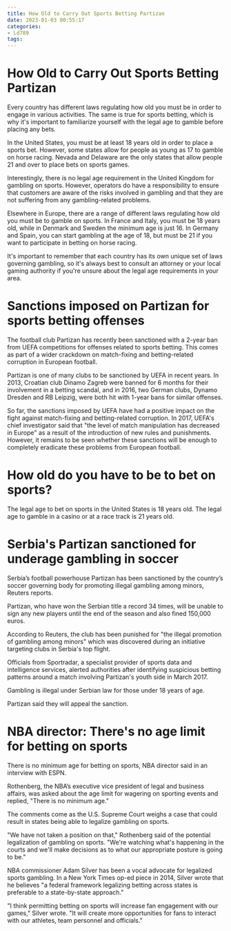 ```yaml
---
title: How Old to Carry Out Sports Betting Partizan
date: 2023-01-03 00:55:17
categories:
- Ld789
tags:
---
```



#  How Old to Carry Out Sports Betting Partizan

Every country has different laws regulating how old you must be in order to engage in various activities. The same is true for sports betting, which is why it's important to familiarize yourself with the legal age to gamble before placing any bets.

In the United States, you must be at least 18 years old in order to place a sports bet. However, some states allow for people as young as 17 to gamble on horse racing. Nevada and Delaware are the only states that allow people 21 and over to place bets on sports games.

Interestingly, there is no legal age requirement in the United Kingdom for gambling on sports. However, operators do have a responsibility to ensure that customers are aware of the risks involved in gambling and that they are not suffering from any gambling-related problems.

Elsewhere in Europe, there are a range of different laws regulating how old you must be to gamble on sports. In France and Italy, you must be 18 years old, while in Denmark and Sweden the minimum age is just 16. In Germany and Spain, you can start gambling at the age of 18, but must be 21 if you want to participate in betting on horse racing.

It's important to remember that each country has its own unique set of laws governing gambling, so it's always best to consult an attorney or your local gaming authority if you're unsure about the legal age requirements in your area.

#  Sanctions imposed on Partizan for sports betting offenses

The football club Partizan has recently been sanctioned with a 2-year ban from UEFA competitions for offenses related to sports betting. This comes as part of a wider crackdown on match-fixing and betting-related corruption in European football.

Partizan is one of many clubs to be sanctioned by UEFA in recent years. In 2013, Croatian club Dinamo Zagreb were banned for 6 months for their involvement in a betting scandal, and in 2016, two German clubs, Dynamo Dresden and RB Leipzig, were both hit with 1-year bans for similar offenses.

So far, the sanctions imposed by UEFA have had a positive impact on the fight against match-fixing and betting-related corruption. In 2017, UEFA's chief investigator said that "the level of match manipulation has decreased in Europe" as a result of the introduction of new rules and punishments. However, it remains to be seen whether these sanctions will be enough to completely eradicate these problems from European football.

#  How old do you have to be to bet on sports?

The legal age to bet on sports in the United States is 18 years old. The legal age to gamble in a casino or at a race track is 21 years old.

#  Serbia's Partizan sanctioned for underage gambling in soccer

Serbia’s football powerhouse Partizan has been sanctioned by the country’s soccer governing body for promoting illegal gambling among minors, Reuters reports.

Partizan, who have won the Serbian title a record 34 times, will be unable to sign any new players until the end of the season and also fined 150,000 euros.

According to Reuters, the club has been punished for "the illegal promotion of gambling among minors" which was discovered during an initiative targeting clubs in Serbia's top flight.

Officials from Sportradar, a specialist provider of sports data and intelligence services, alerted authorities after identifying suspicious betting patterns around a match involving Partizan's youth side in March 2017.

Gambling is illegal under Serbian law for those under 18 years of age.

Partizan said they will appeal the sanction.

#  NBA director: There's no age limit for betting on sports

There is no minimum age for betting on sports, NBA director said in an interview with ESPN.

Rothenberg, the NBA’s executive vice president of legal and business affairs, was asked about the age limit for wagering on sporting events and replied, "There is no minimum age."

The comments come as the U.S. Supreme Court weighs a case that could result in states being able to legalize gambling on sports.

"We have not taken a position on that," Rothenberg said of the potential legalization of gambling on sports. "We're watching what's happening in the courts and we'll make decisions as to what our appropriate posture is going to be."

NBA commissioner Adam Silver has been a vocal advocate for legalized sports gambling. In a New York Times op-ed piece in 2014, Silver wrote that he believes "a federal framework legalizing betting across states is preferable to a state-by-state approach."

"I think permitting betting on sports will increase fan engagement with our games," Silver wrote. "It will create more opportunities for fans to interact with our athletes, team personnel and officials."